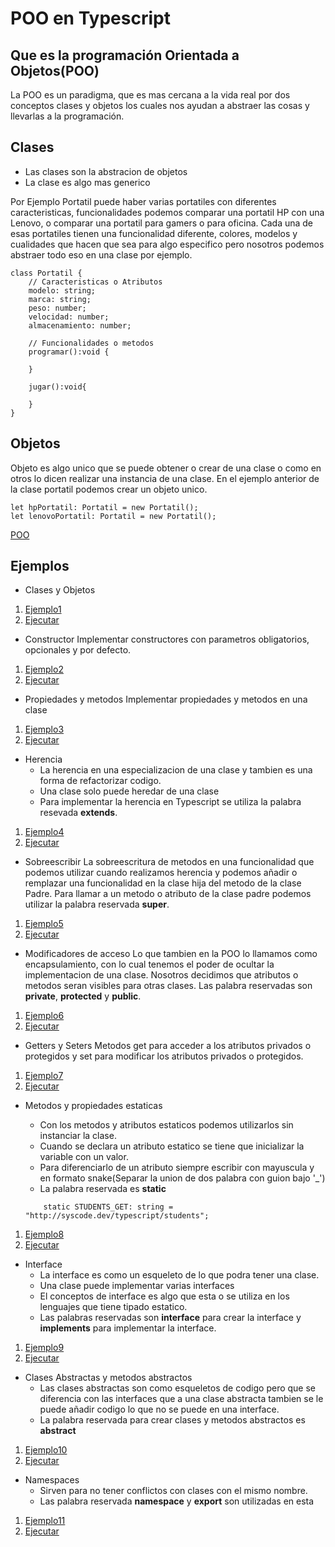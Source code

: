 # POO en Typescript

## Que es la programación Orientada a Objetos(POO)

La POO es un paradigma, que es mas cercana a la vida real por dos conceptos clases y objetos los cuales nos ayudan a abstraer las cosas y llevarlas a la programación.

## Clases
* Las clases son la abstracion de objetos
* La clase es algo mas generico

Por Ejemplo
Portatil puede haber varias portatiles con diferentes caracteristicas, funcionalidades podemos comparar una portatil HP con una Lenovo, o comparar una portatil para gamers o para oficina. Cada una de esas portatiles tienen una funcionalidad diferente, colores, modelos y cualidades que hacen que sea para algo especifico pero nosotros podemos abstraer todo eso en una clase por ejemplo.

```
class Portatil {
    // Caracteristicas o Atributos
    modelo: string;
    marca: string;
    peso: number;
    velocidad: number;
    almacenamiento: number;
    
    // Funcionalidades o metodos
    programar():void {

    }

    jugar():void{

    }
}
```

## Objetos

Objeto es algo unico que se puede obtener o crear de una clase o como en otros lo dicen realizar una instancia de una clase.
En el ejemplo anterior de la clase portatil podemos crear un objeto unico.

```
let hpPortatil: Portatil = new Portatil();
let lenovoPortatil: Portatil = new Portatil();

```

[POO](https://desarrolloweb.com/articulos/499.php)


## Ejemplos

-  Clases y Objetos
1. [Ejemplo1](ejemplo1)
2. [Ejecutar](https://repl.it/@gnujavasergio/4clases-objetos)

- Constructor
Implementar constructores con parametros obligatorios, opcionales y por defecto.
1. [Ejemplo2](ejemplo2)
2. [Ejecutar](https://repl.it/@gnujavasergio/5constructor)

- Propiedades y metodos
Implementar propiedades y metodos en una clase
1. [Ejemplo3](ejemplo3)
2. [Ejecutar](https://repl.it/@gnujavasergio/6metodospropiedades)

- Herencia
    - La herencia en una especializacion de una clase y tambien es una forma de refactorizar codigo.
    - Una clase solo puede heredar de una clase
    - Para implementar la herencia en Typescript se utiliza la palabra resevada **extends**.
1. [Ejemplo4](ejemplo4)
2. [Ejecutar](https://repl.it/@gnujavasergio/7herencia)

- Sobreescribir
La sobreescritura de metodos en una funcionalidad que podemos utilizar cuando realizamos herencia y podemos 
añadir o remplazar una funcionalidad en la clase hija del metodo de la clase Padre.
Para llamar a un metodo o atributo de la clase padre podemos utilizar la palabra reservada **super**.
1. [Ejemplo5](ejemplo5)
2. [Ejecutar](https://repl.it/@gnujavasergio/8sobreescritura)

* Modificadores de acceso
Lo que tambien en la POO lo llamamos como encapsulamiento, con lo cual tenemos el poder de ocultar la implementacion de una clase.
Nosotros decidimos que atributos o metodos seran visibles para otras clases.
Las palabra reservadas son **private**, **protected** y **public**.
1. [Ejemplo6](ejemplo6)
2. [Ejecutar](https://repl.it/@gnujavasergio/9encapsulamiento)

* Getters y Seters
Metodos get para acceder a los atributos privados o protegidos y set para modificar los atributos privados o protegidos.
1. [Ejemplo7](ejemplo7)
2. [Ejecutar](https://repl.it/@gnujavasergio/10geters-seters)

* Metodos y propiedades estaticas
    * Con los metodos y atributos estaticos podemos utilizarlos sin instanciar la clase.
    * Cuando se declara un atributo estatico se tiene que inicializar la variable con un valor.
    * Para diferenciarlo de un atributo siempre escribir con mayuscula y en formato snake(Separar la union de dos palabra con guion bajo '_')
    * La palabra reservada es **static**

    ```
        static STUDENTS_GET: string = "http://syscode.dev/typescript/students";
    ```
1. [Ejemplo8](ejemplo8)
2. [Ejecutar](https://repl.it/@gnujavasergio/11metodosyatributosestaticos)

* Interface
    * La interface es como un esqueleto de lo que podra tener una clase.
    * Una clase puede implementar varias interfaces
    * El conceptos de interface es algo que esta o se utiliza en los lenguajes que tiene tipado estatico.
    * Las palabras reservadas son **interface** para crear la interface y **implements** para implementar la interface.
1. [Ejemplo9](ejemplo9)
2. [Ejecutar](https://repl.it/@gnujavasergio/12interface)

* Clases Abstractas y metodos abstractos
    * Las clases abstractas son como esqueletos de codigo pero que se diferencia con las interfaces que a una clase abstracta tambien se le puede añadir codigo lo que no se puede en una interface.
    * La palabra reservada para crear clases y metodos abstractos es **abstract**
1. [Ejemplo10](ejemplo10)
2. [Ejecutar](https://repl.it/@gnujavasergio/13clases-abstractas)

* Namespaces
    * Sirven para no tener conflictos con clases con el mismo nombre.
    * Las palabra reservada **namespace** y **export** son utilizadas en esta
1. [Ejemplo11](ejemplo11)
2. [Ejecutar](https://repl.it/@gnujavasergio/14namespaces)
